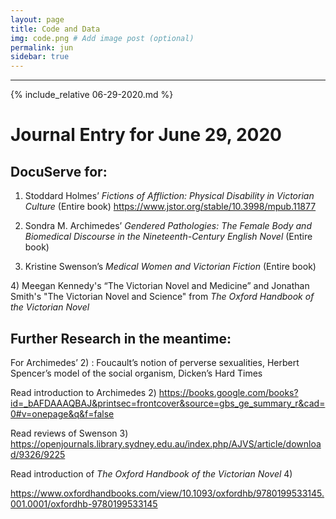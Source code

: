 ```yaml
---
layout: page
title: Code and Data
img: code.png # Add image post (optional)
permalink: jun
sidebar: true
---
```


---

{% include_relative 06-29-2020.md %}

# Journal Entry for June 29, 2020

## DocuServe for:
1) Stoddard Holmes’ *Fictions of Affliction: Physical Disability in Victorian Culture*
(Entire book)
https://www.jstor.org/stable/10.3998/mpub.11877

2) Sondra M. Archimedes’ *Gendered Pathologies: The Female Body and Biomedical Discourse in the Nineteenth-Century English Novel*
(Entire book)

3) Kristine Swenson’s *Medical Women and Victorian Fiction*
(Entire book)

4) Meegan Kennedy's “The Victorian Novel and Medicine” and Jonathan Smith's "The Victorian Novel and Science" from *The Oxford Handbook of the Victorian Novel*





## Further Research in the meantime:
For Archimedes’ 2) : Foucault’s notion of perverse sexualities, Herbert Spencer’s model of the social organism, Dicken’s Hard Times

Read introduction to Archimedes 2)
https://books.google.com/books?id=_bAFDAAAQBAJ&printsec=frontcover&source=gbs_ge_summary_r&cad=0#v=onepage&q&f=false


Read reviews of Swenson 3)
https://openjournals.library.sydney.edu.au/index.php/AJVS/article/download/9326/9225


Read introduction of *The Oxford Handbook of the Victorian Novel* 4) 

https://www.oxfordhandbooks.com/view/10.1093/oxfordhb/9780199533145.001.0001/oxfordhb-9780199533145






